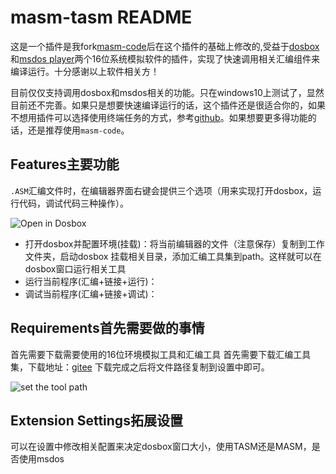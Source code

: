 # masm-tasm README

这是一个插件是我fork[masm-code](https://github.com/Woodykaixa/masm-code)后在这个插件的基础上修改的,受益于[dosbox](dosbox.com)和[msdos player](http://takeda-toshiya.my.coocan.jp/msdos)两个16位系统模拟软件的插件，实现了快速调用相关汇编组件来编译运行。十分感谢以上软件相关方！

目前仅仅支持调用dosbox和msdos相关的功能。只在windows10上测试了，显然目前还不完善。如果只是想要快速编译运行的话，这个插件还是很适合你的，如果不想用插件可以选择使用终端任务的方式，参考[github](https://github.com/xsro/VSC-ASMtasks)。如果想要更多得功能的话，还是推荐使用`masm-code`。

## Features主要功能

`.ASM`汇编文件时，在编辑器界面右键会提供三个选项（用来实现打开dosbox，运行代码，调试代码三种操作）。

![Open in Dosbox](https://github.com/xsro/masm-tasm/blob/dev/doc/pics/opendosbox.gif)

- 打开dosbox并配置环境(挂载)：将当前编辑器的文件（注意保存）复制到工作文件夹，启动dosbox 挂载相关目录，添加汇编工具集到path。这样就可以在dosbox窗口运行相关工具
- 运行当前程序(汇编+链接+运行)：
- 调试当前程序(汇编+链接+调试)：

## Requirements首先需要做的事情

首先需要下载需要使用的16位环境模拟工具和汇编工具
首先需要下载汇编工具集，下载地址：[gitee](https://gitee.com/chenliucx/VSC-ASMtasks/releases)
下载完成之后将文件路径复制到设置中即可。

![set the tool path](https://github.com/xsro/masm-tasm/blob/dev/doc/pics/settools.gif)

## Extension Settings拓展设置

可以在设置中修改相关配置来决定dosbox窗口大小，使用TASM还是MASM，是否使用msdos

<!-- ## Release Notes

### 1.0.0

Initial release of ...

### 1.0.1

Fixed issue #.

### 1.1.0

Added features X, Y, and Z. -->
